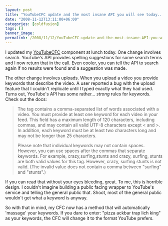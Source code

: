 ```yaml
---
layout: post
title: "YouTubeCFC update and the most insane API you will see today..."
date: "2008-11-12T13:11:00+06:00"
categories: [coldfusion]
tags: []
banner_image: 
permalink: /2008/11/12/YouTubeCFC-update-and-the-most-insane-API-you-will-see-today
---
```


I updated my <a href="http://youtubecfc.riaforge.org">YouTubeCFC</a> component at lunch today. One change involves search. YouTube's API provides spelling suggestions for some search terms and I now return that in the call. Even cooler, you can tell the API to search again if no results were found and a suggestion was made.

The other change involves uploads. When you upload a video you provide keywords that describe the video. A user reported a bug with the upload feature that I couldn't replicate until I typed exactly what they had used. Turns out, YouTube's API has some rather... <i>strong</i> rules for keywords. Check out the docs:

<blockquote>
<p>
The <media:keywords> tag contains a comma-separated list of words associated with a video. You must provide at least one keyword for 
each video in your feed. This field has a maximum length of 120 characters, including commas, and may contain all valid 
UTF-8 characters except &lt; and &gt;. In addition, each keyword must be at least two characters long and may not be longer than 25 characters.
</p>
<p>
Please note that individual keywords may not contain spaces. However, you can use spaces after the commas that separate keywords. 
For example, crazy,surfing,stunts and crazy, surfing, stunts are both valid values for this tag. However, crazy, surfing stunts 
is not valid. (The invalid value does not contain a comma between "surfing" and "stunts".)
</p>
</blockquote>

If you can read that without your eyes bleeding, great. To me, this is horrible design. I couldn't imagine building a public facing wrapper to YouTube's service and telling the general public that. Shoot, most of the general public wouldn't get what a keyword is anyway.

So with that in mind, my CFC now has a method that will automatically 'massage' your keywords. If you dare to enter: "pizza ackbar trap lich king" as your keywords, the CFC will change it to the format YouTube prefers.